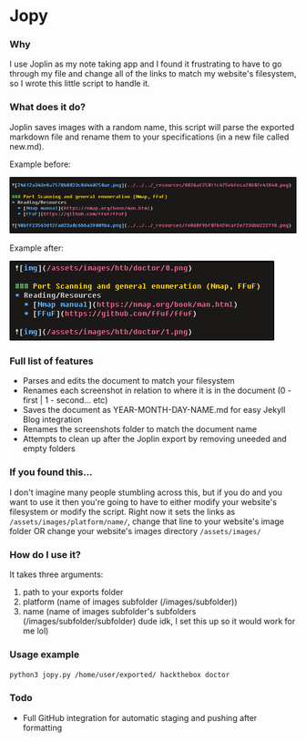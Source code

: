 # Jopy

### Why

I use Joplin as my note taking app and I found it frustrating to have to go through my file and change all of the links to match my website's filesystem, so I wrote this little script to handle it.

### What does it do?

Joplin saves images with a random name, this script will parse the exported markdown file and rename them to your specifications (in a new file called new.md).

Example before:

![before](/images/before.png)

Example after:

![after](/images/after.png)

### Full list of features
- Parses and edits the document to match your filesystem
- Renames each screenshot in relation to where it is in the document (0 - first | 1 - second... etc)
- Saves the document as YEAR-MONTH-DAY-NAME.md for easy Jekyll Blog integration
- Renames the screenshots folder to match the document name
- Attempts to clean up after the Joplin export by removing uneeded and empty folders


### If you found this...

I don't imagine many people stumbling across this, but if you do and you want to use it then you're going to have to either modify your website's filesystem or modify the script. Right now it sets the links as `/assets/images/platform/name/`, change that line to your website's image folder OR change your website's images directory `/assets/images/`

### How do I use it?

It takes three arguments:
1. path to your exports folder
2. platform (name of images subfolder (/images/subfolder))
3. name (name of images subfolder's subfolders (/images/subfolder/subfolder) dude idk, I set this up so it would work for me lol)

### Usage example

`python3 jopy.py /home/user/exported/ hackthebox doctor`

### Todo

- Full GitHub integration for automatic staging and pushing after formatting



